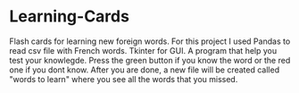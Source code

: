 # Learning-Cards
Flash cards for learning new foreign words. For this project I used Pandas to read csv file with French words. Tkinter for GUI. A program that help you test your knowlegde.
Press the green button if you know the word or the red one if you dont know. After you are done, a new file will be created called "words to learn" where you see all the words
that you missed.
